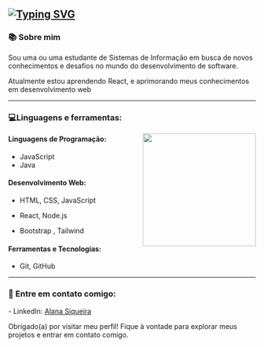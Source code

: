  <h2> <a href="https://git.io/typing-svg"><img src="https://readme-typing-svg.demolab.com?font=Titillium+Web&weight=300&size=30&duration=4999&pause=996&color=FFFFFF&random=false&width=435&lines=Oi%2C+sou+a+Alana!" alt="Typing SVG" /></a></h2>

<h3> 📚 Sobre mim </h3>

<p >  Sou uma ou uma estudante de Sistemas de Informação em busca de novos conhecimentos e desafios no mundo do desenvolvimento de software.
</p>

<p> Atualmente estou aprendendo React, e aprimorando meus conhecimentos em desenvolvimento web</p>

<hr>
<h3 align="left">💻Linguagens e ferramentas:</h3>
<img src="https://media1.tenor.com/m/DimzPZMypFcAAAAd/laptop.gif" align="right" width="230px" height=auto>
<h4>  Linguagens de Programação: </h4>

  - JavaScript
  - Java
<h4>Desenvolvimento Web:</h4>

  - HTML, CSS, JavaScript

  - React, Node.js 

  - Bootstrap , Tailwind
<h4> Ferramentas e Tecnologias: </h4>

 - Git, GitHub


<hr>
<h3 align="left">📧 Entre em contato comigo: </h3>
<p align="left">- LinkedIn:
<a href="https://www.linkedin.com/in/alana-siqueira-6469ba235" target="blank">Alana Siqueira</a>
</p>

<p> Obrigado(a) por visitar meu perfil! Fique à vontade para explorar meus projetos e entrar em contato comigo.</p>

